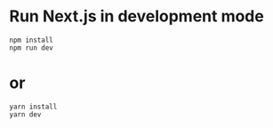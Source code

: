 <h1>Run Next.js in development mode
</h1>

```
npm install
npm run dev
```
# or
```
yarn install
yarn dev
```
